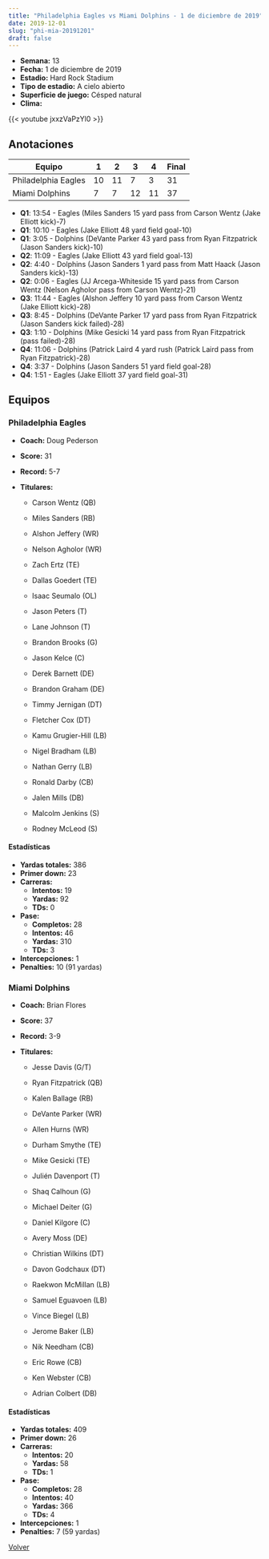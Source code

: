 ```yaml
---
title: "Philadelphia Eagles vs Miami Dolphins - 1 de diciembre de 2019"
date: 2019-12-01
slug: "phi-mia-20191201"
draft: false
---
```


- **Semana:** 13
- **Fecha:** 1 de diciembre de 2019
- **Estadio:** Hard Rock Stadium
- **Tipo de estadio:** A cielo abierto
- **Superficie de juego:** Césped natural
- **Clima:** 


{{< youtube jxxzVaPzYl0 >}}


## Anotaciones
| Equipo | 1 | 2 | 3 | 4 | Final |
|--------|---|---|---|---|-------|
| Philadelphia Eagles  | 10 | 11 | 7 | 3  | 31 |
| Miami Dolphins  | 7 | 7 | 12 | 11  | 37 |
- **Q1**: 13:54 - Eagles (Miles Sanders 15 yard pass from Carson Wentz (Jake Elliott kick)-7)
- **Q1**: 10:10 - Eagles (Jake Elliott 48 yard field goal-10)
- **Q1**: 3:05 - Dolphins (DeVante Parker 43 yard pass from Ryan Fitzpatrick (Jason Sanders kick)-10)
- **Q2**: 11:09 - Eagles (Jake Elliott 43 yard field goal-13)
- **Q2**: 4:40 - Dolphins (Jason Sanders 1 yard pass from Matt Haack (Jason Sanders kick)-13)
- **Q2**: 0:06 - Eagles (JJ Arcega-Whiteside 15 yard pass from Carson Wentz (Nelson Agholor pass from Carson Wentz)-21)
- **Q3**: 11:44 - Eagles (Alshon Jeffery 10 yard pass from Carson Wentz (Jake Elliott kick)-28)
- **Q3**: 8:45 - Dolphins (DeVante Parker 17 yard pass from Ryan Fitzpatrick (Jason Sanders kick failed)-28)
- **Q3**: 1:10 - Dolphins (Mike Gesicki 14 yard pass from Ryan Fitzpatrick (pass failed)-28)
- **Q4**: 11:06 - Dolphins (Patrick Laird 4 yard rush (Patrick Laird pass from Ryan Fitzpatrick)-28)
- **Q4**: 3:37 - Dolphins (Jason Sanders 51 yard field goal-28)
- **Q4**: 1:51 - Eagles (Jake Elliott 37 yard field goal-31)


## Equipos


### Philadelphia Eagles
* **Coach:** Doug Pederson
* **Score:** 31
* **Record:** 5-7
* **Titulares:** 

  * Carson Wentz (QB) 

  * Miles Sanders (RB) 

  * Alshon Jeffery (WR) 

  * Nelson Agholor (WR) 

  * Zach Ertz (TE) 

  * Dallas Goedert (TE) 

  * Isaac Seumalo (OL) 

  * Jason Peters (T) 

  * Lane Johnson (T) 

  * Brandon Brooks (G) 

  * Jason Kelce (C) 

  * Derek Barnett (DE) 

  * Brandon Graham (DE) 

  * Timmy Jernigan (DT) 

  * Fletcher Cox (DT) 

  * Kamu Grugier-Hill (LB) 

  * Nigel Bradham (LB) 

  * Nathan Gerry (LB) 

  * Ronald Darby (CB) 

  * Jalen Mills (DB) 

  * Malcolm Jenkins (S) 

  * Rodney McLeod (S) 

#### Estadísticas
* **Yardas totales:** 386
* **Primer down:** 23
* **Carreras:**
  * **Intentos:** 19
  * **Yardas:** 92
  * **TDs:** 0
* **Pase:**
  * **Completos:** 28
  * **Intentos:** 46
  * **Yardas:** 310
  * **TDs:** 3
* **Intercepciones:** 1
* **Penalties:** 10 (91 yardas)

### Miami Dolphins
* **Coach:** Brian Flores
* **Score:** 37
* **Record:** 3-9
* **Titulares:** 

  * Jesse Davis (G/T) 

  * Ryan Fitzpatrick (QB) 

  * Kalen Ballage (RB) 

  * DeVante Parker (WR) 

  * Allen Hurns (WR) 

  * Durham Smythe (TE) 

  * Mike Gesicki (TE) 

  * Julién Davenport (T) 

  * Shaq Calhoun (G) 

  * Michael Deiter (G) 

  * Daniel Kilgore (C) 

  * Avery Moss (DE) 

  * Christian Wilkins (DT) 

  * Davon Godchaux (DT) 

  * Raekwon McMillan (LB) 

  * Samuel Eguavoen (LB) 

  * Vince Biegel (LB) 

  * Jerome Baker (LB) 

  * Nik Needham (CB) 

  * Eric Rowe (CB) 

  * Ken Webster (CB) 

  * Adrian Colbert (DB) 

#### Estadísticas
* **Yardas totales:** 409
* **Primer down:** 26
* **Carreras:**
  * **Intentos:** 20
  * **Yardas:** 58
  * **TDs:** 1
* **Pase:**
  * **Completos:** 28
  * **Intentos:** 40
  * **Yardas:** 366
  * **TDs:** 4
* **Intercepciones:** 1
* **Penalties:** 7 (59 yardas)


[Volver](/historia/2019)
